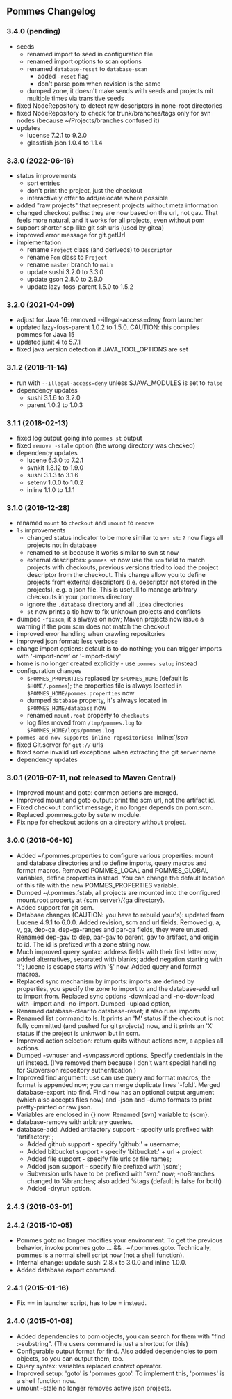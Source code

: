 ## Pommes Changelog

### 3.4.0 (pending)

* seeds
  * renamed import to seed in configuration file 
  * renamed import options to scan options
  * renamed `database-reset` to `database-scan`
    * added `-reset` flag
    * don't parse pom when revision is the same
  * dumped zone, it doesn't make sends with seeds and projects mit multiple times via transitive seeds
* fixed NodeRepository to detect raw descriptors in none-root directories
* fixed NodeRepository to check for trunk/branches/tags only for svn nodes (because ~/Projects/branches confused it)
* updates
  * lucense 7.2.1 to 9.2.0
  * glassfish json 1.0.4 to 1.1.4


### 3.3.0 (2022-06-16)

* status improvements
  * sort entries
  * don't print the project, just the checkout
  * interactively offer to add/relocate where possible
* added "raw projects" that represent projects without meta information
* changed checkout paths: they are now based on the url, not gav. That feels more natural, and it works
  for all projects, even without pom
* support shorter scp-like git ssh urls (used by gitea)
* improved error message for git.getUrl
* implementation
  * rename `Project` class (and deriveds) to `Descriptor`
  * rename `Pom` class to `Project`
  * rename `master` branch to `main`
  * update sushi 3.2.0 to 3.3.0
  * update gson 2.8.0 to 2.9.0
  * update lazy-foss-parent 1.5.0 to 1.5.2


### 3.2.0 (2021-04-09)

* adjust for Java 16: removed --illegal-access=deny from launcher
* updated lazy-foss-parent 1.0.2 to 1.5.0. CAUTION: this compiles pommes for Java 15
* updated junit 4 to 5.7.1
* fixed java version detection if JAVA_TOOL_OPTIONS are set


### 3.1.2 (2018-11-14)

* run with `--illegal-access=deny` unless $JAVA_MODULES is set to `false`
* dependency updates
  * sushi 3.1.6 to 3.2.0
  * parent 1.0.2 to 1.0.3


### 3.1.1 (2018-02-13)

* fixed log output going into `pommes st` output
* fixed `remove -stale` option (the wrong directory was checked)
* dependency updates
  * lucene 6.3.0 to 7.2.1
  * svnkit 1.8.12 to 1.9.0
  * sushi 3.1.3 to 3.1.6
  * setenv 1.0.0 to 1.0.2
  * inline 1.1.0 to 1.1.1
 
 
### 3.1.0 (2016-12-28)

* renamed `mount` to `checkout` and `umount` to `remove`
* `ls` improvements
  * changed status indicator to be more similar to `svn st`: `?` now flags all projects not in database
  * renamed to `st` because it works similar to svn st now
  * external descriptors:
    `pommes st` now use the `scm` field to match projects with checkouts, previous versions tried to load the project descriptor 
    from the checkout. This change allow you to define projects from external descriptors (i.e. descriptor not stored in the projects),
    e.g. a json file. This is usefull to manage arbitrary checkouts in your pommes directory 
  * ignore the `.database` directory and all `.idea` directories
  * `st` now prints a tip how to fix unknown projects and conflicts
* dumped `-fixscm`, it's always on now; Maven projects now issue a warning if the pom scm does not match the checkout
* improved error handling when crawling repositories
* improved json format: less verbose
* change import options: default is to do nothing; you can trigger imports with '-import-now' or '-import-daily'
* home is no longer created explicitly - use `pommes setup` instead
* configuration changes
  * `$POMMES_PROPERTIES` replaced by `$POMMES_HOME` (default is `$HOME/.pommes`); the properties file is always located in `$POMMES_HOME/pommes.properties` now
  * dumped `database` property, it's always located in `$POMMES_HOME/database` now
  * renamed `mount.root` property to `checkouts`
  * log files moved from `/tmp/pommes.log` to `$POMMES_HOME/logs/pommes.log`
* `pommes-add now supports inline repositories: `inline:`*json*
* fixed Git.server for `git://` urls
* fixed some invalid url exceptions when extracting the git server name
* dependency updates


### 3.0.1 (2016-07-11, not released to Maven Central)

* Improved mount and goto: common actions are merged.
* Improved mount and goto output: print the scm url, not the artifact id.
* Fixed checkout conflict message, it no longer depends on pom.scm.
* Replaced .pommes.goto by setenv module. 
* Fix npe for checkout actions on a directory without project.


### 3.0.0 (2016-06-10)

* Added ~/.pommes.properties to configure various properties: mount and database directories and to define imports, query macros and format macros.
  Removed POMMES_LOCAL and POMMES_GLOBAL variables, define properties instead. You can change the default location of this file with the new
  POMMES_PROPERTIES variable.
* Dumped ~/.pommes.fstab, all projects are mounted into the configured mount.root property at {scm server}/{ga directory}.
* Added support for git scm.
* Database changes (CAUTION: you have to rebuild your's): updated from Lucene 4.9.1 to 6.0.0. Added revision, scm and url fields.
  Removed g, a, v, ga, dep-ga, dep-ga-ranges and par-ga fields, they were unused. Renamed dep-gav to dep, par-gav to parent,
  gav to artifact, and origin to id. The id is prefixed with a zone string now.
* Much improved query syntax: address fields with their first letter now; added alternatives, separated with blanks;
  added negation starting with '!'; lucene is escape starts with '§' now.
  Added query and format macros.
* Replaced sync mechanism by imports: imports are defined by properties, you specify the zone to import to and the database-add url
  to import from. Replaced sync options -download and -no-download with -import and -no-import. Dumped -upload option,
* Renamed database-clear to database-reset; it also runs imports.
* Renamed list command to ls. It prints an 'M' status if the checkout is not fully committed
  (and pushed for git projects) now, and it prints an 'X' status if the project is unknwon but in scm.
* Improved action selection: return quits without actions now, a applies all actions.
* Dumped -svnuser and -svnpassword options. Specify credentials in the url instead.
  (I've removed them because I don't want special handling for Subversion repository authentication.)
* Improved find argument: use can use query and format macros; the format is appended now; you can merge duplicate lines '-fold'.
  Merged database-export into find. Find now has an optional output argument (which also accepts files now) and -json and -dump
  formats to print pretty-printed or raw json.
* Variables are enclosed in {} now. Renamed {svn} variable to {scm}.
* database-remove with arbitrary queries.
* database-add: Added artifactory support - specify urls prefixed with 'artifactory:';
  * Added github support - specify 'github:' + username;
  * Added bitbucket support - specify 'bitbucket:' + url + project
  * Added file support - specify file urls or file names;
  * Added json support - specify file prefixed with 'json:';
  * Subversion urls have to be prefixed with 'svn:' now; -noBranches changed to %branches; also added %tags (default is false for both)
  * Added -dryrun option.

### 2.4.3 (2016-03-01)

### 2.4.2 (2015-10-05)

* Pommes goto no longer modifies your environment. To get the previous behavior, invoke pommes goto ... && . ~/.pommes.goto.
  Technically, pommes is a normal shell script now (not a shell function).
* Internal change: update sushi 2.8.x to 3.0.0 and inline 1.0.0.
* Added database export command.

### 2.4.1 (2015-01-16)

* Fix == in launcher script, has to be = instead.

### 2.4.0 (2015-01-08)

* Added dependencies to pom objects, you can search for them with "find :-substring". (The users command is just a shortcut for this)
* Configurable output format for find. Also added dependencies to pom objects, so you can output them, too.
* Query syntax: variables replaced context operator.
* Improved setup: 'goto' is 'pommes goto'. To implement this, 'pommes' is a shell function now.
* umount -stale no longer removes active json projects.
